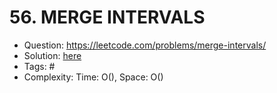 # 56. MERGE INTERVALS

* Question: https://leetcode.com/problems/merge-intervals/ 
* Solution: [here](Solution.java) 
* Tags: # 
* Complexity: Time: O(), Space: O()
